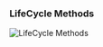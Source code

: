

### LifeCycle Methods
![LifeCycle Methods](https://miro.medium.com/v2/resize:fit:1400/1*hSO--5BPT1K_YK6VqRy4vg.png)

